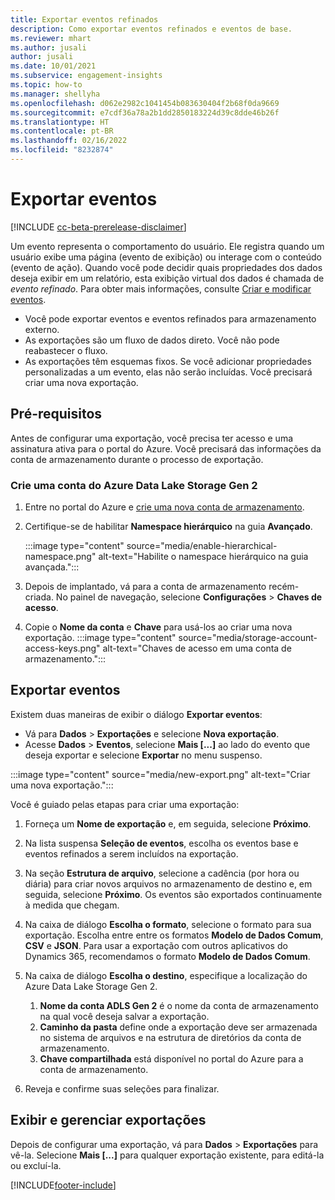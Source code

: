 ```yaml
---
title: Exportar eventos refinados
description: Como exportar eventos refinados e eventos de base.
ms.reviewer: mhart
ms.author: jusali
author: jusali
ms.date: 10/01/2021
ms.subservice: engagement-insights
ms.topic: how-to
ms.manager: shellyha
ms.openlocfilehash: d062e2982c1041454b083630404f2b68f0da9669
ms.sourcegitcommit: e7cdf36a78a2b1dd2850183224d39c8dde46b26f
ms.translationtype: HT
ms.contentlocale: pt-BR
ms.lasthandoff: 02/16/2022
ms.locfileid: "8232874"
---
```

# <a name="export-events"></a>Exportar eventos

[!INCLUDE [cc-beta-prerelease-disclaimer](includes/cc-beta-prerelease-disclaimer.md)]

Um evento representa o comportamento do usuário. Ele registra quando um usuário exibe uma página (evento de exibição) ou interage com o conteúdo (evento de ação). Quando você pode decidir quais propriedades dos dados deseja exibir em um relatório, esta exibição virtual dos dados é chamada de *evento refinado*. Para obter mais informações, consulte [Criar e modificar eventos](refined-events.md).

- Você pode exportar eventos e eventos refinados para armazenamento externo. 
- As exportações são um fluxo de dados direto. Você não pode reabastecer o fluxo. 
- As exportações têm esquemas fixos. Se você adicionar propriedades personalizadas a um evento, elas não serão incluídas. Você precisará criar uma nova exportação.

## <a name="prerequisites"></a>Pré-requisitos

Antes de configurar uma exportação, você precisa ter acesso e uma assinatura ativa para o portal do Azure. Você precisará das informações da conta de armazenamento durante o processo de exportação. 

### <a name="create-an-azure-data-lake-storage-gen-2-accounts"></a>Crie uma conta do Azure Data Lake Storage Gen 2

1. Entre no portal do Azure e [crie uma nova conta de armazenamento](/azure/storage/common/storage-account-create). 

1. Certifique-se de habilitar **Namespace hierárquico** na guia **Avançado**. 

   :::image type="content" source="media/enable-hierarchical-namespace.png" alt-text="Habilite o namespace hierárquico na guia avançada.":::

1. Depois de implantado, vá para a conta de armazenamento recém-criada. No painel de navegação, selecione **Configurações** > **Chaves de acesso**. 

1. Copie o **Nome da conta** e **Chave** para usá-los ao criar uma nova exportação.
   :::image type="content" source="media/storage-account-access-keys.png" alt-text="Chaves de acesso em uma conta de armazenamento.":::

## <a name="export-events"></a>Exportar eventos

Existem duas maneiras de exibir o diálogo **Exportar eventos**: 
- Vá para **Dados** > **Exportações** e selecione **Nova exportação**.
- Acesse **Dados** > **Eventos**, selecione **Mais [...]** ao lado do evento que deseja exportar e selecione **Exportar** no menu suspenso. 

:::image type="content" source="media/new-export.png" alt-text="Criar uma nova exportação.":::

Você é guiado pelas etapas para criar uma exportação:

1. Forneça um **Nome de exportação** e, em seguida, selecione **Próximo**.

1. Na lista suspensa **Seleção de eventos**, escolha os eventos base e eventos refinados a serem incluídos na exportação. 

1. Na seção **Estrutura de arquivo**, selecione a cadência (por hora ou diária) para criar novos arquivos no armazenamento de destino e, em seguida, selecione **Próximo**. Os eventos são exportados continuamente à medida que chegam.

1. Na caixa de diálogo **Escolha o formato**, selecione o formato para sua exportação. Escolha entre entre os formatos **Modelo de Dados Comum**, **CSV** e **JSON**. Para usar a exportação com outros aplicativos do Dynamics 365, recomendamos o formato **Modelo de Dados Comum**.

1. Na caixa de diálogo **Escolha o destino**, especifique a localização do Azure Data Lake Storage Gen 2.
    1. **Nome da conta ADLS Gen 2** é o nome da conta de armazenamento na qual você deseja salvar a exportação. 
    1. **Caminho da pasta** define onde a exportação deve ser armazenada no sistema de arquivos e na estrutura de diretórios da conta de armazenamento.
    1. **Chave compartilhada** está disponível no portal do Azure para a conta de armazenamento.

1. Reveja e confirme suas seleções para finalizar.

## <a name="view-and-manage-exports"></a>Exibir e gerenciar exportações

Depois de configurar uma exportação, vá para **Dados** > **Exportações** para vê-la. Selecione **Mais [...]** para qualquer exportação existente, para editá-la ou excluí-la.


[!INCLUDE[footer-include](../includes/footer-banner.md)]
